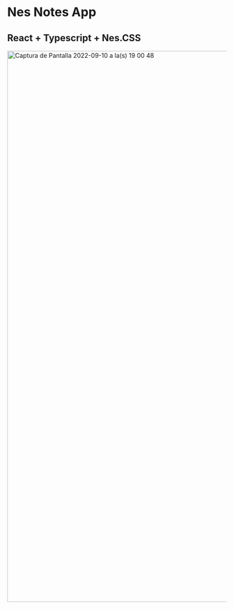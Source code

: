 # Nes Notes App

## React + Typescript + Nes.CSS

<img width="1264" alt="Captura de Pantalla 2022-09-10 a la(s) 19 00 48" src="https://user-images.githubusercontent.com/77374408/189503322-3d6c9ac0-063e-432b-9fc6-4c04fe047769.png">
